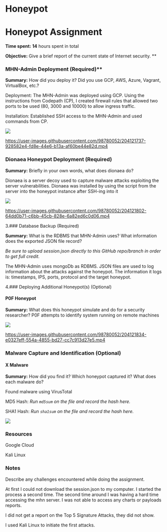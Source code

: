 # Honeypot
# Honeypot Assignment

**Time spent:** **14** hours spent in total

**Objective:** Give a brief report of the current state of Internet security. 
**


### MHN-Admin Deployment (Required)**

**Summary:** How did you deploy it? Did you use GCP, AWS, Azure, Vagrant, VirtualBox, etc.?


Deployment: The MHN-Admin was deployed using GCP. Using the instructions from Codepath (CP), I created firewall rules that allowed two ports to be used (80, 3000 and 10000) to allow ingress traffic.

Installation: Established SSH access to the MHN-Admin and used commands from CP. 



<img src="mhn-admin.gif">

https://user-images.githubusercontent.com/98780052/204121737-928582e4-fd8e-44e6-b13a-af60be44e82d.mp4



### Dionaea Honeypot Deployment (Required)

**Summary:** Briefly in your own words, what does dionaea do?

Dionaea is a server decoy used to capture malware attacks exploiting the server vulnerabilities. Dionaea was installed by using the script from the server into the honeypot instance after SSH-ing into it



<img src="dionaea-honeypot.gif">


https://user-images.githubusercontent.com/98780052/204121802-64dd0b71-c6bb-45cb-828e-6a82ed6c0d06.mp4



3.### Database Backup (Required) 

**Summary:** What is the RDBMS that MHN-Admin uses? What information does the exported JSON file record?

*Be sure to upload session.json directly to this GitHub repo/branch in order to get full credit.*


The MHN-Admin uses mongoDb as RDBMS.
JSON files are used to log information about the attacks against the honeypot. The information it logs is: timestamps, IPS, ports, protocol and the target honeypot. 

4.### Deploying Additional Honeypot(s) (Optional)

#### P0F Honeypot

**Summary:** What does this honeypot simulate and do for a security researcher?
P0F attempts to identify system running on remote machines 

<img src="x-honeypot.gif">



https://user-images.githubusercontent.com/98780052/204121834-e0327eff-554a-4855-bd27-cc7c913d27e5.mp4


### Malware Capture and Identification (Optional)

#### X Malware

**Summary:** How did you find it? Which honeypot captured it? What does each malware do?

Found malware using VirusTotal

MD5 Hash: *Run `md5sum` on the file and record the hash here.*

SHA1 Hash: *Run `sha1sum` on the file and record the hash here.*

<img src="x-malware.gif">


### Resources

Google Cloud

Kali Linux 

### Notes

Describe any challenges encountered while doing the assignment.

At first  I could not download the session.json to my computer. 
I started the process a second time. 
The second time around I was having a hard time accessing the mhn server. 
I was not able to access any charts or payloads reports. 

I did not get a report on the Top 5 Signature Attacks, they did not show. 

I used Kali Linux to initiate the first attacks.




